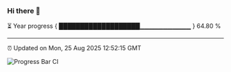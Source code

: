 ### Hi there 👋

⏳ Year progress { ███████████████████▁▁▁▁▁▁▁▁▁▁▁ } 64.80 %

---

⏰ Updated on Mon, 25 Aug 2025 12:52:15 GMT

![Progress Bar CI](https://github.com/ZhaoGui/ZhaoGui/workflows/Progress%20Bar%20CI/badge.svg)
